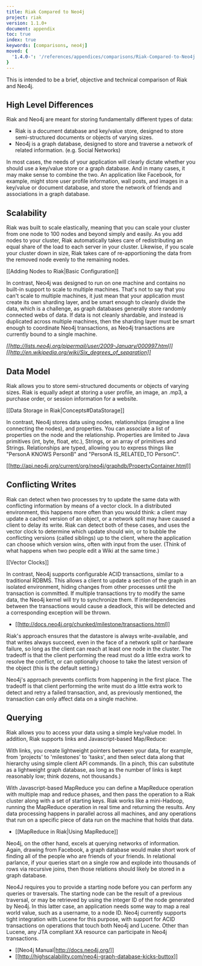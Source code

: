 ```yaml
---
title: Riak Compared to Neo4j
project: riak
version: 1.1.0+
document: appendix
toc: true
index: true
keywords: [comparisons, neo4j]
moved: {
  '1.4.0-': '/references/appendices/comparisons/Riak-Compared-to-Neo4j'
}
---
```


This is intended to be a brief, objective and technical comparison of Riak and Neo4j.

## High Level Differences

Riak and Neo4j are meant for storing fundamentally different types of data:

* Riak is a document database and key/value store, designed to store semi-structured documents or objects of varying sizes.
* Neo4j is a graph database, designed to store and traverse a network of related information. (e.g. Social Networks)

In most cases, the needs of your application will clearly dictate whether you should use a key/value store or a graph database. And in many cases, it may make sense to combine the two. An application like Facebook, for example, might store user profile information, wall posts, and images in a key/value or document database, and store the network of friends and associations in a graph database.

## Scalability

Riak was built to scale elastically, meaning that you can scale your cluster from one node to 100 nodes and beyond simply and easily. As you add nodes to your cluster, Riak automatically takes care of redistributing an equal share of the load to each server in your cluster. Likewise, if you scale your cluster down in size, Riak takes care of re-apportioning the data from the removed node evenly to the remaining nodes.

[[Adding Nodes to Riak|Basic Configuration]]

In contrast, Neo4j was designed to run on one machine and contains no built-in support to scale to multiple machines. That's not to say that you can't scale to multiple machines, it just mean that your application must create its own sharding layer, and be smart enough to cleanly divide the data, which is a challenge, as graph databases generally store randomly connected webs of data. If data is not cleanly shardable, and instead is duplicated across multiple machines, then the sharding layer must be smart enough to coordinate Neo4j transactions, as Neo4j transactions are currently bound to a single machine.

_[[http://lists.neo4j.org/pipermail/user/2009-January/000997.html]]_
_[[http://en.wikipedia.org/wiki/Six_degrees_of_separation]]_


## Data Model

Riak allows you to store semi-structured documents or objects of varying sizes. Riak is equally adept at storing a user profile, an image, an .mp3, a purchase order, or session information for a website.

[[Data Storage in Riak|Concepts#DataStorage]]

In contrast, Neo4j stores data using nodes, relationships (imagine a line connecting the nodes), and properties. You can associate a list of properties on the node and the relationship. Properties are limited to Java primitives (int, byte, float, etc.), Strings, or an array of primitives and Strings. Relationships are typed, allowing you to express things like "PersonA KNOWS PersonB" and "PersonA IS_RELATED_TO PersonC".


[[http://api.neo4j.org/current/org/neo4j/graphdb/PropertyContainer.html]]

## Conflicting Writes

Riak can detect when two processes try to update the same data with conflicting information by means of a vector clock. In a distributed environment, this happens more often than you would think: a client may update a cached version of an object, or a network split may have caused a client to delay its write. Riak can detect both of these cases, and uses the vector clock to determine which update should win, or to bubble the conflicting versions (called siblings) up to the client, where the application can choose which version wins, often with input from the user. (Think of what happens when two people edit a Wiki at the same time.)

[[Vector Clocks]]

In contrast, Neo4j supports configurable ACID transactions, similar to a traditional RDBMS. This allows a client to update a section of the graph in an isolated environment, hiding changes from other processes until the transaction is committed. If multiple transactions try to modify the same data, the Neo4j kernel will try to synchronize them. If interdependencies between the transactions would cause a deadlock, this will be detected and a corresponding exception will be thrown.

* [[http://docs.neo4j.org/chunked/milestone/transactions.html]]

Riak's approach ensures that the datastore is always write-available, and that writes always succeed, even in the face of a network split or hardware failure, so long as the client can reach at least one node in the cluster. The tradeoff is that the client performing the read must do a little extra work to resolve the conflict, or can optionally choose to take the latest version of the object (this is the default setting.)

Neo4j's approach prevents conflicts from happening in the first place. The tradeoff is that client performing the write must do a little extra work to detect and retry a failed transaction, and, as previously mentioned, the transaction can only affect data on a single machine.

## Querying

Riak allows you to access your data using a simple key/value model. In addition, Riak supports links and Javascript-based Map/Reduce:

With links, you create lightweight pointers between your data, for example, from 'projects' to 'milestones' to 'tasks', and then select data along that hierarchy using simple client API commands. (In a pinch, this can substitute as a lightweight graph database, as long as the number of links is kept reasonably low; think dozens, not thousands.)

With Javascript-based MapReduce you can define a MapReduce operation with multiple map and reduce phases, and then pass the operation to a Riak cluster along with a set of starting keys. Riak works like a mini-Hadoop, running the MapReduce operation in real time and returning the results. Any data processing happens in parallel across all machines, and any operations that run on a specific piece of data run on the machine that holds that data.

* [[MapReduce in Riak|Using MapReduce]]

Neo4j, on the other hand, excels at querying networks of information. Again, drawing from Facebook, a graph database would make short work of finding all of the people who are friends of your friends. In relational parlance, if your queries start on a single row and explode into thousands of rows via recursive joins, then those relations should likely be stored in a graph database.

Neo4J requires you to provide a starting node before you can perform any queries or traversals. The starting node can be the result of a previous traversal, or may be retrieved by using the integer ID of the node generated by Neo4j. In this latter case, an application needs some way to map a real world value, such as a username, to a node ID. Neo4j currently supports tight integration with Lucene for this purpose, with support for ACID transactions on operations that touch both Neo4j and Lucene. Other than Lucene, any JTA compliant XA resource can participate in Neo4j transactions.

* [[Neo4j Manual|http://docs.neo4j.org/]]
* [[http://highscalability.com/neo4j-graph-database-kicks-buttox]]
